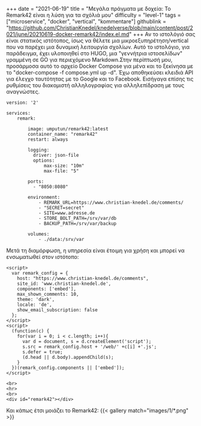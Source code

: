 +++
date = "2021-06-19"
title = "Μεγάλα πράγματα με δοχεία: Το Remark42 είναι η λύση για τα σχόλιά μου"
difficulty = "level-1"
tags = ["microservice", "docker", "vertical", "kommentare"]
githublink = "https://github.com/ChristianKnedel/knedelverse/blob/main/content/post/2021/june/20210619-docker-remark42/index.el.md"
+++
Αν το ιστολόγιό σας είναι στατικός ιστότοπος, ίσως να θέλετε μια μικροεξυπηρέτηση/vertical που να παρέχει μια δυναμική λειτουργία σχολίων. Αυτό το ιστολόγιο, για παράδειγμα, έχει υλοποιηθεί στο HUGO, μια "γεννήτρια ιστοσελίδων" γραμμένη σε GO για περιεχόμενο Markdown.Στην περίπτωσή μου, προσάρμοσα αυτό το αρχείο Docker Compose για μένα και το ξεκίνησα με το "docker-compose -f compose.yml up -d". Έχω αποθηκεύσει κλειδιά API για έλεγχο ταυτότητας με το Google και το Facebook. Εισήγαγα επίσης τις ρυθμίσεις του διακομιστή αλληλογραφίας για αλληλεπίδραση με τους αναγνώστες.
```
version: '2'

services:
    remark:

        image: umputun/remark42:latest
        container_name: "remark42"
        restart: always

        logging:
          driver: json-file
          options:
              max-size: "10m"
              max-file: "5"

        ports:
          - "8050:8080"   

        environment:
            - REMARK_URL=https://www.christian-knedel.de/comments/ 
            - "SECRET=secret"          
            - SITE=www.adresse.de 
            - STORE_BOLT_PATH=/srv/var/db
            - BACKUP_PATH=/srv/var/backup

        volumes:
            - ./data:/srv/var

```
Μετά τη διαμόρφωση, η υπηρεσία είναι έτοιμη για χρήση και μπορεί να ενσωματωθεί στον ιστότοπο:
```
<script>
  var remark_config = {
    host: "https://www.christian-knedel.de/comments", 
    site_id: 'www.christian-knedel.de',
    components: ['embed'], 
    max_shown_comments: 10,
    theme: 'dark',
    locale: 'de',
    show_email_subscription: false
  };
</script>
<script>
  (function(c) {
    for(var i = 0; i < c.length; i++){
      var d = document, s = d.createElement('script');
      s.src = remark_config.host + '/web/' +c[i] +'.js';
      s.defer = true;
      (d.head || d.body).appendChild(s);
    }
  })(remark_config.components || ['embed']);
</script>

<br>
<hr>
<br>
<div id="remark42"></div>

```
Και κάπως έτσι μοιάζει το Remark42:
{{< gallery match="images/1/*.png" >}}
